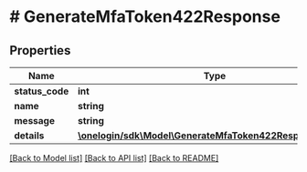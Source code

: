 # # GenerateMfaToken422Response

## Properties

Name | Type | Description | Notes
------------ | ------------- | ------------- | -------------
**status_code** | **int** |  | [optional]
**name** | **string** |  | [optional]
**message** | **string** |  | [optional]
**details** | [**\onelogin/sdk\Model\GenerateMfaToken422ResponseDetails**](GenerateMfaToken422ResponseDetails.md) |  | [optional]

[[Back to Model list]](../../README.md#models) [[Back to API list]](../../README.md#endpoints) [[Back to README]](../../README.md)

